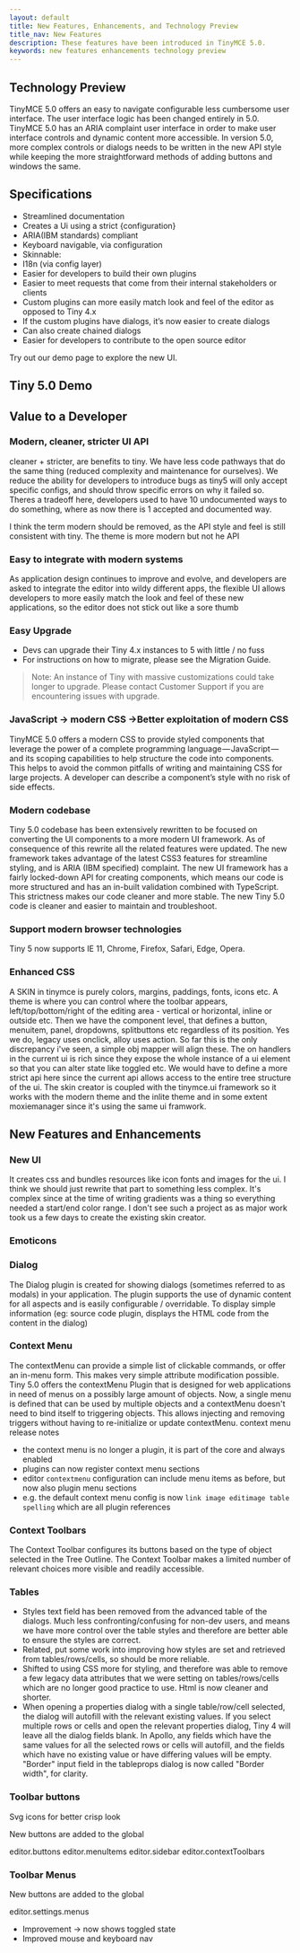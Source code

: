 ```yaml
---
layout: default
title: New Features, Enhancements, and Technology Preview
title_nav: New Features
description: These features have been introduced in TinyMCE 5.0.
keywords: new features enhancements technology preview
---
```


## Technology Preview

TinyMCE 5.0 offers an easy to navigate configurable less cumbersome user interface. The user interface logic has been changed entirely in 5.0. TinyMCE 5.0 has an ARIA complaint user interface in order to make user interface controls and dynamic content more accessible. In version 5.0, more complex controls or dialogs needs to be written in the new API style while keeping the more straightforward methods of adding buttons and windows the same.

## Specifications

* Streamlined documentation
* Creates a Ui using a strict {configuration}
* ARIA(IBM standards) compliant
* Keyboard navigable, via configuration
* Skinnable:
* I18n (via config layer)
* Easier for developers to build their own plugins
* Easier to meet requests that come from their internal stakeholders or clients
* Custom plugins can more easily match look and feel of the editor as opposed to Tiny 4.x
* If the custom plugins have dialogs, it’s now easier to create dialogs
* Can also create chained dialogs
* Easier for developers to contribute to the open source editor

Try out our demo page to explore the new UI.

## Tiny 5.0 Demo

## Value to a Developer

### Modern, cleaner, stricter UI API

cleaner + stricter, are benefits to tiny. We have less code pathways that do the same thing (reduced complexity and maintenance for ourselves). We reduce the ability for developers to introduce bugs as tiny5 will only accept specific configs, and should throw specific errors on why it failed so. Theres a tradeoff here, developers used to have 10 undocumented ways to do something, where as now there is 1 accepted and documented way.

I think the term modern should be removed, as the API style and feel is still consistent with tiny. The theme is more modern but not he API

### Easy to integrate with modern systems

As application design continues to improve and evolve, and developers are asked to integrate the editor into wildy different apps, the flexible UI allows developers to more easily match the look and feel of these new applications, so the editor does not stick out like a sore thumb

### Easy Upgrade

* Devs can upgrade their Tiny 4.x instances to 5 with little / no fuss
* For instructions on how to migrate, please see the Migration Guide<link>.

> Note: An instance of Tiny with massive customizations could take longer to upgrade. Please contact Customer Support<link> if you are encountering issues with upgrade.

### JavaScript → modern CSS →Better exploitation of modern CSS

TinyMCE 5.0 offers a modern CSS to provide styled components that leverage the power of a complete programming language — JavaScript — and its scoping capabilities to help structure the code into components. This helps to avoid the common pitfalls of writing and maintaining CSS for large projects. A developer can describe a component’s style with no risk of side effects.

### Modern codebase

Tiny 5.0 codebase has been extensively rewritten to be focused on converting the UI components to a more modern UI framework. As of consequence of this rewrite all the related features were updated. The new framework takes advantage of the latest CSS3 features for streamline styling, and is ARIA (IBM specified) complaint. The new UI framework has a fairly locked-down API for creating components, which means our code is more structured and has an in-built validation combined with TypeScript. This strictness makes our code cleaner and more stable. The new Tiny 5.0 code is cleaner and easier to maintain and troubleshoot.

### Support modern browser technologies
Tiny 5 now supports IE 11, Chrome, Firefox, Safari, Edge, Opera.

### Enhanced CSS

A SKIN in tinymce is purely colors, margins, paddings, fonts, icons etc. A theme is where you can control where the toolbar appears, left/top/bottom/right of the editing area - vertical or horizontal, inline or outside etc. Then we have the component level, that defines a button, menuitem, panel, dropdowns, splitbuttons etc regardless of its position.
Yes we do, legacy uses onclick, alloy uses action. So far this is the only discrepancy i've seen, a simple obj mapper will align these. The on<event> handlers in the current ui is rich since they expose the whole instance of a ui element so that you can alter state like toggled etc. We would have to define a more strict api here since the current api allows access to the entire tree structure of the ui.
The skin creator is coupled with the tinymce.ui framework so it works with the modern theme and the inlite theme and in some extent moxiemanager since it's using the same ui framwork.


## New Features and Enhancements

### New UI

It creates css and bundles resources like icon fonts and images for the ui. I think we should just rewrite that part to something less complex. It's complex since at the time of writing gradients was a thing so everything needed a start/end color range. I don't see such a project as as major work took us a few days to create the existing skin creator.


### Emoticons

### Dialog

The Dialog plugin is created for showing dialogs (sometimes referred to as modals) in your application. The plugin supports the use of dynamic content for all aspects and is easily configurable / overridable. To display simple information (eg: source code plugin, displays the HTML code from the content in the dialog)

### Context Menu

The contextMenu can provide a simple list of clickable commands, or offer an in-menu form. This makes very simple attribute modification possible. Tiny 5.0 offers the contextMenu Plugin that is designed for web applications in need of menus on a possibly large amount of objects. Now, a single menu is defined that can be used by multiple objects and a contextMenu doesn't need to bind itself to triggering objects. This allows injecting and removing triggers without having to re-initialize or update contextMenu.
context menu release notes
- the context menu is no longer a plugin, it is part of the core and always enabled
- plugins can now register context menu sections
- editor `contextmenu` configuration can include menu items as before, but now also plugin menu sections
- e.g. the default context menu config is now `link image editimage table spelling` which are all plugin references

### Context Toolbars

The Context Toolbar configures its buttons based on the type of object selected in the Tree Outline. The Context Toolbar makes a limited number of relevant choices more visible and readily accessible.

### Tables

* Styles text field has been removed from the advanced table of the dialogs. Much less confronting/confusing for non-dev users, and means we have more control over the table styles and therefore are better able to ensure the styles are correct.
* Related, put some work into improving how styles are set and retrieved from tables/rows/cells, so should be more reliable.
* Shifted to using CSS more for styling, and therefore was able to remove a few legacy data attributes that we were setting on tables/rows/cells which are no longer good practice to use. Html is now cleaner and shorter.
* When opening a properties dialog with a single table/row/cell selected, the dialog will autofill with the relevant existing values. If you select multiple rows or cells and open the relevant properties dialog, Tiny 4 will leave all the dialog fields blank. In Apollo, any fields which have the same values for all the selected rows or cells will autofill, and the fields which have no existing value or have differing values will be empty.
"Border" input field in the tableprops dialog is now called "Border width", for clarity.

### Toolbar buttons

Svg icons for better crisp look

New buttons are added to the global

editor.buttons
editor.menuItems
editor.sidebar
editor.contextToolbars


### Toolbar Menus

New buttons are added to the global

editor.settings.menus

* Improvement -> now shows toggled state
* Improved mouse and keyboard nav

